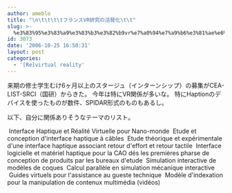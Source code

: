 ```yaml
---
author: ameblo
title: "\n\t\t\t\tフランスVR研究の活発化\t\t"
slug: >-
  %e3%83%95%e3%83%a9%e3%83%b3%e3%82%b9vr%e7%a0%94%e7%a9%b6%e3%81%ae%e6%b4%bb%e7%99%ba%e5%8c%96
id: 3073
date: '2006-10-25 16:50:31'
layout: post
categories:
  - '[Re]virtual reality'
---
```


来期の修士学生むけ6ヶ月以上のスタージュ（インターンシップ）の募集がCEA-LIST-SRCI（国研）からきた。 今年は特にVR関係が多いな。 特にHaptionのデバイスを使ったものが数件、SPIDAR形式のものもあるし。

以下、自分に関係ありそうなテーマのリスト。

 Interface Haptique et Réalité Virtuelle pour Nano-monde  Etude et conception d'interface haptique à câbles  Etude théorique et expérimentale d'une interface haptique associant retour d'effort et retour tactile  Interface logicielle et matériel haptique pour la CAO dés les premières pharse de conception de produits par les bureaux d'etude  Simulation interactive de modèles de coques  Calcul parallèle en simulation mécanique interactive  Guides virtuels pour l'assistance au gueste technique  Modèle d'indexation pour la manipulation de contenux multimédia (vidéos)